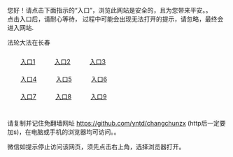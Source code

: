 您好！请点击下面指示的“入口”，浏览此网站是安全的，且为您带来平安。。 <br/>
点击入口后，请耐心等待， 过程中可能会出现无法打开的提示，请忽略，最终会进入网站. </br>

法轮大法在长春<br/>
<div style="padding:10px"><a style="margin:20px" target="_blank" href="https://ddkcyv07285wd.cloudfront.net/2Qpsp?rfmiib" id="ccLink1" rel="nofollow">入口1</a> <a target="_blank" style="margin:20px" href="https://d3c97vqgbctjhn.cloudfront.net/2Qpsp?cxzrpbg" id="ccLink2" rel="nofollow">入口2</a> <a style="margin:20px" target="_blank" href="https://d3kby29xx0oz4l.cloudfront.net/2Qpsp?otplbnji" id="ccLink3" rel="nofollow">入口3</a></div>

<div style="padding:10px" ><a style="margin:20px" target="_blank" href="https://ddkcyv07285wd.cloudfront.net/2Qpsp?rfmiib" id="ccLink4" rel="nofollow">入口4</a> <a style="margin:20px" href="https://d3c97vqgbctjhn.cloudfront.net/2Qpsp?cxzrpbg" target="_blank" id="ccLink5" rel="nofollow">入口5</a> <a style="margin:20px" href="https://d3kby29xx0oz4l.cloudfront.net/2Qpsp?otplbnji" target="_blank" id="ccLink6" rel="nofollow">入口6</a></div>

<div style="padding:10px"><a style="margin:20px" target="_blank" href="https://ddkcyv07285wd.cloudfront.net/2Qpsp?rfmiib" id="ccLink7" rel="nofollow">入口7</a> <a style="margin:20px" href="https://d3c97vqgbctjhn.cloudfront.net/2Qpsp?cxzrpbg" target="_blank" id="ccLink8" rel="nofollow">入口8</a> <a style="margin:20px" target="_blank" href="https://d3kby29xx0oz4l.cloudfront.net/2Qpsp?otplbnji" id="ccLink9" rel="nofollow">入口9</a></div>

<br/>



请复制并记住免翻墙网址 https://github.com/yntd/changchunzx (http后一定要加s)，在电脑或手机的浏览器均可访问。。<br/>

微信如提示停止访问该网页，须先点击右上角，选择浏览器打开。
